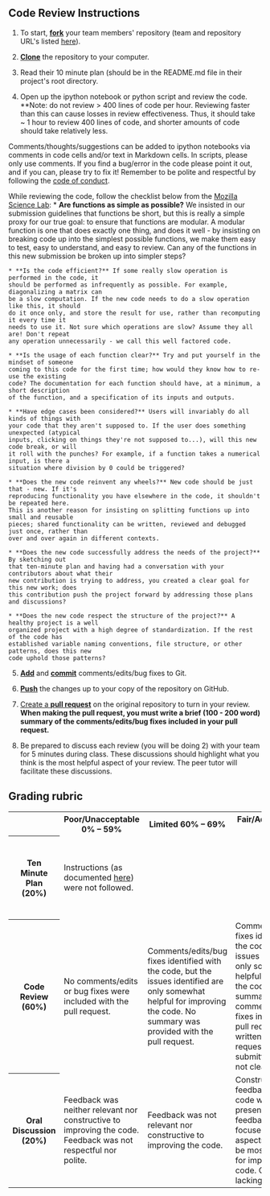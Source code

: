 ## Code Review Instructions

1. To start, [**fork**](https://guides.github.com/activities/forking/) your team members' repository (team and repository URL's listed [here](https://github.com/PHY3009/code_review/blob/master/code_review_teams.md)).

2. [**Clone**](http://gitref.org/creating/#clone) the repository to your computer.

3. Read their 10 minute plan (should be in the README.md file in their project's root 
directory.

4. Open up the ipython notebook or python script and review the code. **Note: do not 
review > 400 lines of code per hour. Reviewing faster than this can cause losses in review 
effectiveness. Thus, it should take ~ 1 hour to review 400 lines of code, and shorter 
amounts of code should take relatively less.

 Comments/thoughts/suggestions can be added to ipython notebooks via comments in code cells
 and/or text in Markdown cells. In scripts, please only use comments. If you find a 
 bug/error in the code please point it out, and if you can, please try to fix it! Remember
 to be polite and respectful by following the [code of conduct](http://software-carpentry.org/conduct.html).

 While reviewing the code, follow the checklist below from the [Mozilla Science Lab](http://mozillascience.github.io/codeReview/review.html):
	* **Are functions as simple as possible?** We insisted in our submission guidelines that 
	functions be short, but this is really a simple proxy for our true goal: to ensure that 
	functions are modular. A modular function is one that does exactly one thing, and does 
	it well - by insisting on breaking code up into the simplest possible functions, we make 
	them easy to test, easy to understand, and easy to review. Can any of the functions in 
	this new submission be broken up into simpler steps?

	* **Is the code efficient?** If some really slow operation is performed in the code, it 
	should be performed as infrequently as possible. For example, diagonalizing a matrix can 
	be a slow computation. If the new code needs to do a slow operation like this, it should 
	do it once only, and store the result for use, rather than recomputing it every time it 
	needs to use it. Not sure which operations are slow? Assume they all are! Don't repeat 
	any operation unnecessarily - we call this well factored code.

	* **Is the usage of each function clear?** Try and put yourself in the mindset of someone 
	coming to this code for the first time; how would they know how to re-use the existing 
	code? The documentation for each function should have, at a minimum, a short description
	of the function, and a specification of its inputs and outputs.
 
	* **Have edge cases been considered?** Users will invariably do all kinds of things with 
	your code that they aren't supposed to. If the user does something unexpected (atypical 
	inputs, clicking on things they're not supposed to...), will this new code break, or will 
	it roll with the punches? For example, if a function takes a numerical input, is there a 
	situation where division by 0 could be triggered?

	* **Does the new code reinvent any wheels?** New code should be just that - new. If it's 
	reproducing functionality you have elsewhere in the code, it shouldn't be repeated here. 
	This is another reason for insisting on splitting functions up into small and reusable 
	pieces; shared functionality can be written, reviewed and debugged just once, rather than 
	over and over again in different contexts.

	* **Does the new code successfully address the needs of the project?** By sketching out 
	that ten-minute plan and having had a conversation with your contributors about what their 
	new contribution is trying to address, you created a clear goal for this new work; does 
	this contribution push the project forward by addressing those plans and discussions?

	* **Does the new code respect the structure of the project?** A healthy project is a well 
	organized project with a high degree of standardization. If the rest of the code has 
	established variable naming conventions, file structure, or other patterns, does this new 
	code uphold those patterns?

5. [**Add**](http://gitref.org/basic/#add) and [**commit**](http://gitref.org/basic/#commit) 
comments/edits/bug fixes to Git.

6. [**Push**](http://gitref.org/remotes/#push) the changes up to your copy of the 
repository on GitHub.

7. [Create a **pull request**](https://help.github.com/articles/creating-a-pull-request/) 
on the original repository to turn in your review. **When making the pull request, you must
write a brief (100 - 200 word) summary of the comments/edits/bug fixes included in your 
pull request.**

8. Be prepared to discuss each review (you will be doing 2) with your team for 5 minutes 
during class. These discussions should highlight what you think is the most helpful aspect 
of your review. The peer tutor will facilitate these discussions.

## Grading rubric

<table>
  <tr>
    <th></td>
    <th>Poor/Unacceptable 0% – 59%</td> 
    <th>Limited 60% – 69%</td> 
    <th>Fair/Adequate 70% – 79%</td> 
    <th>Good 80% – 89%</td> 
    <th>Exceptional 90% – 100%</td> 
  </tr>
  <tr>
    <th>Ten Minute Plan (20%)</td>
    <td>Instructions (as documented <a href="https://github.com/PHY3009/code_review/blob/master/Ten_Minute_Plan.md">here</a>) were not followed.</td> 
    <td></td> 
    <td></td> 
    <td></td> 
    <td>Ten Minute Plan exists in the README.md file in the projects root directory and the project has been set up as per instructions <a href="https://github.com/PHY3009/code_review/blob/master/Ten_Minute_Plan.md">here</a>.</td> 
  </tr>
  <tr>
    <th>Code Review (60%)</td>
    <td>No comments/edits or bug fixes were included with the pull request.</td> 
    <td>Comments/edits/bug fixes identified with the code, but the issues identified are only somewhat helpful for improving the code. No summary was provided with the pull request.</td> 
    <td>Comments/edits/bug fixes identified with the code, but the issues identified are only somewhat helpful for improving the code. A summary of the comments/edits/bug fixes included in the pull request was written when the pull request was submitted, but it is not clear.</td> 
    <td>Comments/edits/bug fixes identified key issues with the code and would be very helpful for improving the code. A good summary of the comments/edits/bug fixes included in the pull request was written when the pull request was submitted.</td>
    <td>Comments/edits/bug fixes identified key issues with the code and would be exceptionally helpful for improving the code. An exceptional summary of the comments/edits/bug fixes included in the pull request was written when the pull request was submitted.</td> 
  </tr>
  <tr>
    <th>Oral Discussion (20%)</td>
    <td>Feedback was neither relevant nor constructive to improving the code. Feedback was not respectful nor polite.</td> 
    <td>Feedback was not relevant nor constructive to improving the code.</td> 
    <td>Constructive feedback on the code was politely presented, but the feedback was not focused on key aspects which would be most important for improving the code. Clarity was lacking.</td> 
    <td>Key constructive and relevant feedback on the code was politely presented. Clarity was lacking.</td>
    <td>Key constructive and relevant feedback on the code was clearly and politely presented.</td> 
  </tr>
</table>